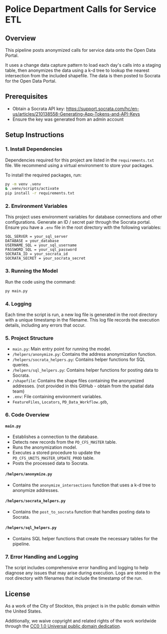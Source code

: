 # Police Department Calls for Service ETL

## Overview

This pipeline posts anonymized calls for service data onto the Open Data Portal.

It uses a change data capture pattern to load each day's calls into a staging table, then anonymizes the data using a k-d tree to lookup the nearest intersection from the included shapefile. The data is then posted to Socrata for the Open Data Portal.


## Prerequisites

- Obtain a Socrata API key: https://support.socrata.com/hc/en-us/articles/210138558-Generating-App-Tokens-and-API-Keys
- Ensure the key was generated from an admin account

## Setup Instructions

### 1. Install Dependencies

Dependencies required for this project are listed in the `requirements.txt` file. We recommend using a virtual environment to store your packages.

To install the required packages, run:

```bash
py -m venv .venv
& .venv/scripts/activate
pip install -r requirements.txt
```

### 2. Environment Variables

This project uses environment variables for database connections and other configurations. Generate an ID / secret pair through the Socrata portal. Ensure you have a `.env` file in the root directory with the following variables:

```
SQL_SERVER = your_sql_server
DATABASE = your_database
USERNAME_SQL = your_sql_username
PASSWORD_SQL = your_sql_password
SOCRATA_ID = your_socrata_id
SOCRATA_SECRET = your_socrata_secret
```

### 3. Running the Model

Run the code using the command:

```bash
py main.py
```

### 4. Logging

Each time the script is run, a new log file is generated in the root directory with a unique timestamp in the filename. This log file records the execution details, including any errors that occur.

### 5. Project Structure

- `main.py`: Main entry point for running the model.
- `/helpers/anonymize.py`: Contains the address anonymization function.
- `/helpers/socrata_helpers.py`: Contains helper functions for SQL queries.
- `/helpers/sql_helpers.py`: Contains helper functions for posting data to Socrata.
- `/shapefile`: Contains the shape files containing the anonymized addresses. (not provided in this GitHub - obtain from the spatial data team)
- `.env`: File containing environment variables.
- `FeatureFiles`, `Locators`, `PD_Data_Workflow.gdb`, 

### 6. Code Overview

#### `main.py`
- Establishes a connection to the database.
- Detects new records from the `PD_CFS_MASTER` table.
- Runs the anonymization model.
- Executes a stored procedure to update the `PD_CFS_UNITS_MASTER_UPDATE_PROD` table.
- Posts the processed data to Socrata.

#### `/helpers/anonymize.py`
- Contains the `anonymize_intersections` function that uses a k-d tree to anonymize addresses. 

#### `/helpers/socrata_helpers.py`
- Contains the `post_to_socrata` function that handles posting data to Socrata.

#### `/helpers/sql_helpers.py`
- Contains SQL helper functions that create the necessary tables for the pipeline.

### 7. Error Handling and Logging

The script includes comprehensive error handling and logging to help diagnose any issues that may arise during execution. Logs are stored in the root directory with filenames that include the timestamp of the run.

## License
As a work of the City of Stockton, this project is in the public domain within the United States.

Additionally, we waive copyright and related rights of the work worldwide through the [CC0 1.0 Universal public domain dedication](https://creativecommons.org/publicdomain/zero/1.0/deed.en).

